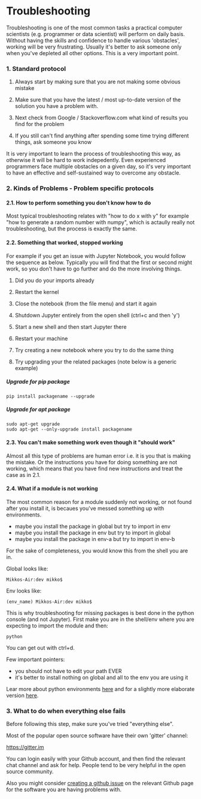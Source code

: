 # Troubleshooting 

Troubleshooting is one of the most common tasks a practical computer scientists (e.g. programmer or data scientist) will perform on daily basis. Without having the skills and confidence to handle various 'obstacles', working will be very frustrating. Usually it's better to ask someone only when you've depleted all other options. This is a very important point. 

### 1. Standard protocol

1) Always start by making sure that you are not making some obvious mistake 

2) Make sure that you have the latest / most up-to-date version of the solution you have a problem with. 

2) Next check from Google / Stackoverflow.com what kind of results you find for the problem 

3) If you still can't find anything after spending some time trying different things, ask someone you know 

It is very important to learn the process of troubleshooting this way, as otherwise it will be hard to work indepedently. Even experienced programmers face multiple obstacles on a given day, so it's very important to have an effective and self-sustained way to overcome any obstacle.

### 2. Kinds of Problems - Problem specific protocols

#### 2.1. How to perform something you don't know how to do

Most typical troubleshooting relates with "how to do x with y" for example "how to generate a random number with numpy", which is actaully really not troubleshooting, but the process is exactly the same. 

#### 2.2. Something that worked, stopped working

For example if you get an issue with Jupyter Notebook, you would follow the sequence as below. Typically you will find that the first or second might work, so you don't have to go further and do the more involving things.  

1) Did you do your imports already

2) Restart the kernel 

3) Close the notebook (from the file menu) and start it again

4) Shutdown Jupyter entirely from the open shell (ctrl+c and then 'y')

5) Start a new shell and then start Jupyter there

6) Restart your machine 

7) Try creating a new notebook where you try to do the same thing

8) Try upgrading your the related packages (note below is a generic example)

##### Upgrade for pip package 

    pip install packagename --upgrade 

##### Upgrade for apt package 

    sudo apt-get upgrade
    sudo apt-get --only-upgrade install packagename

#### 2.3. You can't make something work even though it "should work"

Almost all this type of problems are human error i.e. it is you that is making the mistake. Or the instructions you have for doing something are not working, which means that you have find new instructions and treat the case as in 2.1. 

#### 2.4. What if a module is not working

The most common reason for a module suddenly not working, or not found after you install it, is becaues you've messed something up with environments. 

- maybe you install the package in global but try to import in env
- maybe you install the package in env but try to import in global
- maybe you install the package in env-a but try to import in env-b 

For the sake of completeness, you would know this from the shell you are in. 

Global looks like:

    Mikkos-Air:dev mikko$

Env looks like: 

    (env_name) Mikkos-Air:dev mikko$

This is why troubleshooting for missing packages is best done in the python console (and not Jupyter). First make you are in the shell/env where you are expecting to import the module and then: 

    python 
    
You can get out with ctrl+d. 

Few important pointers:  

- you should not have to edit your path EVER 
- it's better to install nothing on global and all to the env you are using it

Lear more about python environments [here](http://www.simononsoftware.com/virtualenv-tutorial-part-2/) and for a slightly more elaborate version [here](http://python-guide-pt-br.readthedocs.io/en/latest/dev/virtualenvs/).

### 3. What to do when everything else fails 

Before following this step, make sure you've tried "everything else". 

Most of the popular open source software have their own 'gitter' channel: 

https://gitter.im

You can login easily with your Github account, and then find the relevant chat channel and ask for help. People tend to be very helpful in the open source community. 

Also you might consider [creating a github issue](https://help.github.com/articles/creating-an-issue/) on the relevant Github page for the software you are having problems with. 
